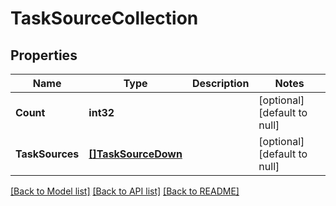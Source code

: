 # TaskSourceCollection

## Properties
Name | Type | Description | Notes
------------ | ------------- | ------------- | -------------
**Count** | **int32** |  | [optional] [default to null]
**TaskSources** | [**[]TaskSourceDown**](task_source_down.md) |  | [optional] [default to null]

[[Back to Model list]](../README.md#documentation-for-models) [[Back to API list]](../README.md#documentation-for-api-endpoints) [[Back to README]](../README.md)



